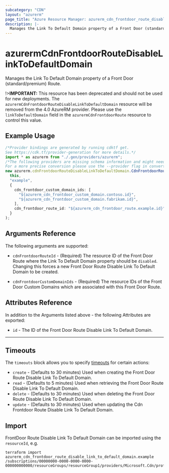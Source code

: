```yaml
---
subcategory: "CDN"
layout: "azurerm"
page_title: "Azure Resource Manager: azurerm_cdn_frontdoor_route_disable_link_to_default_domain"
description: |-
  Manages the Link To Default Domain property of a Front Door (standard/premium) Route.
---
```


# azurermCdnFrontdoorRouteDisableLinkToDefaultDomain

Manages the Link To Default Domain property of a Front Door (standard/premium) Route.

!>**IMPORTANT:** This resource has been deprecated and should not be used for new deployments. The `azurermCdnFrontdoorRouteDisableLinkToDefaultDomain` resource will be removed from the 4.0 AzureRM provider. Please use the `linkToDefaultDomain` field in the `azurermCdnFrontdoorRoute` resource to control this value.

## Example Usage

```typescript
/*Provider bindings are generated by running cdktf get.
See https://cdk.tf/provider-generation for more details.*/
import * as azurerm from "./.gen/providers/azurerm";
/*The following providers are missing schema information and might need manual adjustments to synthesize correctly: azurerm.
For a more precise conversion please use the --provider flag in convert.*/
new azurerm.cdnFrontdoorRouteDisableLinkToDefaultDomain.CdnFrontdoorRouteDisableLinkToDefaultDomain(
  this,
  "example",
  {
    cdn_frontdoor_custom_domain_ids: [
      "${azurerm_cdn_frontdoor_custom_domain.contoso.id}",
      "${azurerm_cdn_frontdoor_custom_domain.fabrikam.id}",
    ],
    cdn_frontdoor_route_id: "${azurerm_cdn_frontdoor_route.example.id}",
  }
);

```

## Arguments Reference

The following arguments are supported:

*   `cdnFrontdoorRouteId` - (Required) The resource ID of the Front Door Route where the Link To Default Domain property should be `disabled`. Changing this forces a new Front Door Route Disable Link To Default Domain to be created.

*   `cdnFrontdoorCustomDomainIds` - (Required) The resource IDs of the Front Door Custom Domains which are associated with this Front Door Route.

## Attributes Reference

In addition to the Arguments listed above - the following Attributes are exported:

* `id` - The ID of the Front Door Route Disable Link To Default Domain.

***

## Timeouts

The `timeouts` block allows you to specify [timeouts](https://www.terraform.io/docs/configuration/resources.html#timeouts) for certain actions:

* `create` - (Defaults to 30 minutes) Used when creating the Front Door Route Disable Link To Default Domain.
* `read` - (Defaults to 5 minutes) Used when retrieving the Front Door Route Disable Link To Default Domain.
* `delete` - (Defaults to 30 minutes) Used when deleting the Front Door Route Disable Link To Default Domain.
* `update` - (Defaults to 30 minutes) Used when updating the Cdn Frontdoor Route Disable Link To Default Domain.

## Import

FrontDoor Route Disable Link To Default Domain can be imported using the `resourceId`, e.g.

```console
terraform import azurerm_cdn_frontdoor_route_disable_link_to_default_domain.example /subscriptions/00000000-0000-0000-0000-000000000000/resourceGroups/resourceGroup1/providers/Microsoft.Cdn/profiles/profile1/afdEndpoints/endpoint1/routes/route1/disableLinkToDefaultDomain/disableLinkToDefaultDomain1
```
